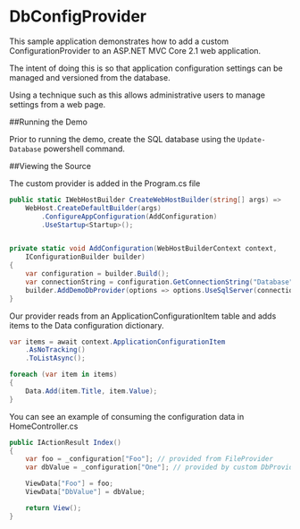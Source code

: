 # DbConfigProvider

This sample application demonstrates how to add a custom ConfigurationProvider to an
ASP.NET MVC Core 2.1 web application.

The intent of doing this is so that application configuration settings can be managed
and versioned from the database.  

Using a technique such as this allows administrative users to manage settings from a web 
page.

##Running the Demo

Prior to running the demo, create the SQL database using the `Update-Database` powershell command.


##Viewing the Source

The custom provider is added in the Program.cs file

```C#
public static IWebHostBuilder CreateWebHostBuilder(string[] args) =>
    WebHost.CreateDefaultBuilder(args)
        .ConfigureAppConfiguration(AddConfiguration)
        .UseStartup<Startup>();


private static void AddConfiguration(WebHostBuilderContext context, 
    IConfigurationBuilder builder)
{
    var configuration = builder.Build();
    var connectionString = configuration.GetConnectionString("Database");
    builder.AddDemoDbProvider(options => options.UseSqlServer(connectionString));
}
```

Our provider reads from an ApplicationConfigurationItem table and adds items
to the Data configuration dictionary.

```C#
var items = await context.ApplicationConfigurationItem
    .AsNoTracking()
    .ToListAsync();

foreach (var item in items)
{
    Data.Add(item.Title, item.Value);
}
```
You can see an example of consuming the configuration data in HomeController.cs

```C#
public IActionResult Index()
{
    var foo = _configuration["Foo"]; // provided from FileProvider
    var dbValue = _configuration["One"]; // provided by custom DbProvider

    ViewData["Foo"] = foo;
    ViewData["DbValue"] = dbValue;

    return View();
}
```
